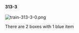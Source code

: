 #### 313-3
![train-313-3-0.png](https://github.com/lil-lab/nlvr/raw/master/nlvr/train/images/58/train-313-3-0.png "train-313-3-0.png")

There are 2 boxes with 1 blue item